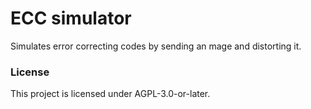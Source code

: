 # ECC simulator

Simulates error correcting codes by sending an mage and distorting it.

### License

This project is licensed under AGPL-3.0-or-later.

